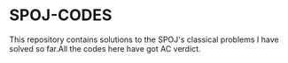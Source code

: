 # SPOJ-CODES
This repository contains solutions to the SPOJ's classical problems I have solved so far.All the codes here have got AC verdict.

